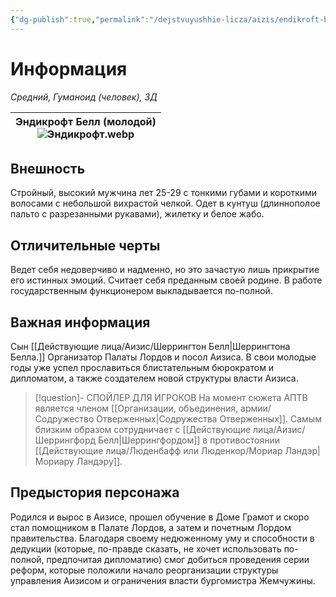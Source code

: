 ```yaml
---
{"dg-publish":true,"permalink":"/dejstvuyushhie-licza/aizis/endikroft-bell/","dgPassFrontmatter":true}
---
```


# Информация

*Средний, Гуманоид (человек), ЗД*

| Эндикрофт Белл (молодой)<br>![Эндикрофт.webp](/img/user/%D0%AD%D0%BD%D0%B4%D0%B8%D0%BA%D1%80%D0%BE%D1%84%D1%82.webp)<br> |
| --------------------------------------------------- |
## Внешность
Стройный, высокий мужчина лет 25-29 с тонкими губами и короткими волосами с небольшой вихрастой челкой. Одет в кунтуш (длиннополое пальто с разрезанными рукавами), жилетку и белое жабо.

## Отличительные черты
Ведет себя недоверчиво и надменно, но это зачастую лишь прикрытие его истинных эмоций.
Считает себя преданным своей родине. В работе государственным функционером выкладывается по-полной.

## Важная информация
Сын [[Действующие лица/Аизис/Шеррингтон Белл\|Шеррингтона Белла.]] 
Организатор Палаты Лордов и посол Аизиса. В свои молодые годы уже успел прославиться блистательным бюрократом и дипломатом, а также создателем новой структуры власти Аизиса.
> [!question]- СПОЙЛЕР ДЛЯ ИГРОКОВ
> На момент сюжета АПТВ является членом [[Организации, объединения, армии/Содружество Отверженных\|Содружества Отверженных]]. Самым близким образом сотрудничает с [[Действующие лица/Аизис/Шеррингфорд Белл\|Шеррингфордом]] в противостоянии [[Действующие лица/Люденбафф или Люденкор/Мориар Ландэр\|Мориару Ландэру]].

## Предыстория персонажа
Родился и вырос в Аизисе, прошел обучение в Доме Грамот и скоро стал помощником в Палате Лордов, а затем и почетным Лордом правительства.
Благодаря своему недюженному уму и способности в дедукции (которые, по-правде сказать, не хочет использовать по-полной, предпочитая дипломатию) смог добиться проведения серии реформ, которые положили начало реорганизации структуры управления Аизисом и ограничения власти бургомистра Жемчужины.



